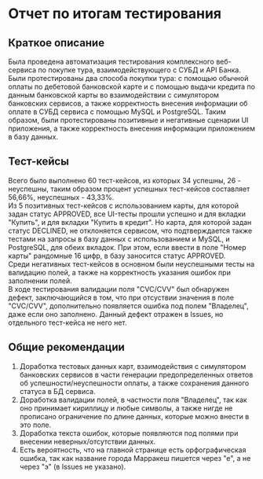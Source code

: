 # Отчет по итогам тестирования

## Краткое описание 

Была проведена автоматизация тестирования комплексного веб-сервиса по покупке тура, взаимодействующего с СУБД и API Банка. Были протестированы два способа покупки тура: с помощью обычной оплаты по дебетовой банковской карте и с помощью выдачи кредита по данным банковской карты во взаимодействии с симулятором банковских сервисов, а также корректность внесения информации об оплате в СУБД сервиса с помощью MySQL и PostgreSQL. 
Таким образом, были протестированы позитивные и негативные сценарии UI приложения, а также корректность внесения информации приложением в базу данных.

## Тест-кейсы

Всего было выполнено 60 тест-кейсов, из которых 34 успешны, 26 - неуспешны, таким образом процент успешных тест-кейсов составляет 56,66%, неуспешных - 43,33%.  
Из 5 позитивных тест-кейсов с использованием карты, для которой задан статус APPROVED, все UI-тесты прошли успешно и для вкладки "Купить", и для вкладки "Купить в кредит". Но карта, для которой задан статус DECLINED, не отклоняется сервисом, что подтверждается также тестами на запросы в базу данных с использованием и MySQL, и PostgreSQL, для обеих вкладок. При этом, если ввести в поле "Номер карты" рандомные 16 цифр, в базу заносится статус APPROVED.  
Среди негативных тест-кейсов в основном были неуспешными тесты на валидацию полей, а также на корректность указания ошибок при заполнении полей.  
В ходе тестирования валидации поля "CVC/CVV" был обнаружен дефект, заключающийся в том, что при отсуствии значения в поле "CVC/CVV", дополнительно появляется ошибка под полем "Владелец", даже если оно заполнено. Данный дефект отражен в Issues, но отдельного тест-кейса не него нет.

## Общие рекомендации

1. Доработка тестовых данных карт, взаимодействия с симулятором банковских сервисов в части генерации предопределенных ответов об успешности/неуспешности оплаты, а также сохранения данного статуса в БД сервиса.
2. Доработка валидации полей, в частности поля "Владелец", так как оно принимает кириллицу и любые символы, а также нигде не прописано ограничение по длине данных, которые можно внести в это поле.
3. Доработка текста ошибок, которые появляются под полями при внесении неверных/отсутствии данных.
4. Есть вероятность, что на главной странице есть орфографическая ошибка, так как название города Марракеш пишется через "е", а не через "э" (в Issues не указано).

